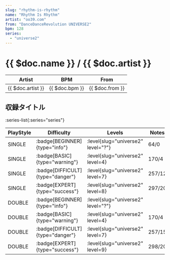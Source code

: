 ```yaml
---
slug: "rhythm-is-rhythm"
name: "Rhythm Is Rhythm"
artist: "oo39.com"
from: "DanceDanceRevolution UNIVERSE2"
bpm: 128
series:
  - "universe2"
---
```


# {{ $doc.name }} / {{ $doc.artist }}

|Artist|BPM|From|
|------|---|----|
|{{ $doc.artist }}|{{ $doc.bpm }}|{{ $doc.from }}|

## 収録タイトル

:series-list{:series="series"}

|PlayStyle|Difficulty|Levels|Notes|Movie|
|---------|----------|------|-----|-----|
|SINGLE| :badge[BEGINNER]{type="info"}|<div class="field is-grouped is-grouped-multiline"> :level{slug="universe2" level="?"}</div>|64/0||
|SINGLE| :badge[BASIC]{type="warning"}|<div class="field is-grouped is-grouped-multiline"> :level{slug="universe2" level=4}</div>|170/4||
|SINGLE| :badge[DIFFICULT]{type="danger"}|<div class="field is-grouped is-grouped-multiline"> :level{slug="universe2" level=7}</div>|257/12||
|SINGLE| :badge[EXPERT]{type="success"}|<div class="field is-grouped is-grouped-multiline"> :level{slug="universe2" level=8}</div>|297/20||
|DOUBLE| :badge[BEGINNER]{type="info"}|<div class="field is-grouped is-grouped-multiline"> :level{slug="universe2" level="?"}</div>|||
|DOUBLE| :badge[BASIC]{type="warning"}|<div class="field is-grouped is-grouped-multiline"> :level{slug="universe2" level=4}</div>|170/4||
|DOUBLE| :badge[DIFFICULT]{type="danger"}|<div class="field is-grouped is-grouped-multiline"> :level{slug="universe2" level=7}</div>|257/15||
|DOUBLE| :badge[EXPERT]{type="success"}|<div class="field is-grouped is-grouped-multiline"> :level{slug="universe2" level=9}</div>|298/20||
